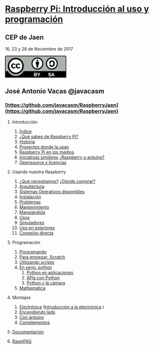 # [Raspberry Pi: Introducción al uso y programación](http://www.juntadeandalucia.es/educacion/portals/web/cep-jaen/index.php/es-ES/formacion/convocatorias/771-abierto-plazo-de-inscripcion-a-la-actividad-raspberry-pi-introduccion-al-uso-y-programacion-162319ge102)

## CEP de Jaen

16, 23 y 28 de Noviembre de 2017

![CC](./images/Licencia_CC.png)
## José Antonio Vacas  @javacasm

### [https://github.com/javacasm/RaspberryJaen](https://github.com/javacasm/RaspberryJaen)

1. Introducción
	1. [Índice](./indice.md)
	1. [¿Qué sabes de Raspberry Pi?](./encuestaInicial.md)
	1. [Historia](./historia.md)
	1. [Proyectos donde la usan](./proyectos.md)
	1. [Raspberry Pi en los medios](./raspiMedios.md)
	1. [Iniciativas similares](./iniciativasSimilares.md) [¿Raspberry o arduino?](./raspberryVSarduino.md)
	1. [Opensource y licencias](./OpenSource.md)


1. Usando nuestra Raspberry
	1. [¿Qué necesitamos?](./equipo.md) [¿Dónde comprar?](./dondeyquecomprar.md)
	1. [Arquitectura](./estructura.md)
	1. [Sistemas Operativos disponibles](./sos.md)
	1. [Instalación](./instalacion.md)
	1. [Problemas](./problemas.md)
	1. [Mantenimiento](./mantenimiento.md)
	1. [Manejándola](./manejando.md)
	1. [Usos](./usos.md)
	1. [Simuladores](./simuladores.md)
	1. [Uso en exteriores](./Exteriores.md)
	1. [Conexión directa](./conexionDirecta.md)

1. Programación
	1. [Programando](./programando.md)
	1. [Para empezar: Scratch](./scratch.md)
	1. [Utilizando scripts](./shell.md)
	1. [En serio: python](./python.md)
		1. [Python en aplicaciones](./aplicaciones.md)
		1. [APIs con Python](./apis.md)
		1. [Python y la cámara](./openCV.md)
	1. [Mathematica](./mathematicaPi.md)

1. Montajes
	1. [Electrónica](./electronica.md) ([Introducción a la electrónica](./introElectronica.pdf)  )
	1. [Encendiendo leds](./leds.md)
	1. [Con arduino](./ConectandoArduino-.pdf)
	1. [Complementos](./complementos.md)

1. [Documentacion](./documentacion.md)

1. [RaspiFAQ](./RaspiFAQ.md)
